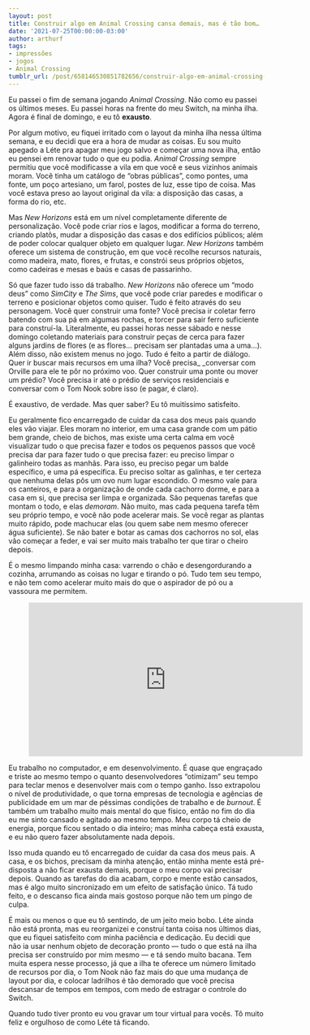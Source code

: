 ```yaml
---
layout: post
title: Construir algo em Animal Crossing cansa demais, mas é tão bom…
date: '2021-07-25T00:00:00-03:00'
author: arthurf
tags:
- impressões
- jogos
- Animal Crossing
tumblr_url: /post/658146530851782656/construir-algo-em-animal-crossing-cansa-demais
---
```

Eu passei o fim de semana jogando _Animal Crossing_. Não como eu passei os últimos meses. Eu passei horas na frente do meu Switch, na minha ilha. Agora é final de domingo, e eu tô **exausto**.

Por algum motivo, eu fiquei irritado com o layout da minha ilha nessa última semana, e eu decidi que era a hora de mudar as coisas. Eu sou muito apegado a Léte pra apagar meu jogo salvo e começar uma nova ilha, então eu pensei em renovar tudo o que eu podia. _Animal Crossing_ sempre permitiu que você modificasse a vila em que você e seus vizinhos animais moram. Você tinha um catálogo de “obras públicas”, como pontes, uma fonte, um poço artesiano, um farol, postes de luz, esse tipo de coisa. Mas você estava preso ao layout original da vila: a disposição das casas, a forma do rio, etc.

Mas _New Horizons_ está em um nível completamente diferente de personalização. Você pode criar rios e lagos, modificar a forma do terreno, criando platôs, mudar a disposição das casas e dos edifícios públicos; além de poder colocar qualquer objeto em qualquer lugar. _New Horizons_ também oferece um sistema de construção, em que você recolhe recursos naturais, como madeira, mato, flores, e frutas, e constrói seus próprios objetos, como cadeiras e mesas e baús e casas de passarinho.

Só que fazer tudo isso dá trabalho. _New Horizons_ não oferece um “modo deus” como _SimCity_ e _The Sims_, que você pode criar paredes e modificar o terreno e posicionar objetos como quiser. Tudo é feito através do seu personagem. Você quer construir uma fonte? Você precisa ir coletar ferro batendo com sua pá em algumas rochas, e torcer para sair ferro suficiente para construí-la. Literalmente, eu passei horas nesse sábado e nesse domingo coletando materiais para construir peças de cerca para fazer alguns jardins de flores (e as flores… precisam ser plantadas uma a uma…). Além disso, não existem menus no jogo. Tudo é feito a partir de diálogo. Quer ir buscar mais recursos em uma ilha? Você precisa_&nbsp;_conversar com Orville para ele te pôr no próximo voo. Quer construir uma ponte ou mover um prédio? Você precisa ir até o prédio de serviços residenciais e conversar com o Tom Nook sobre isso (e pagar, é claro).

É exaustivo, de verdade. Mas quer saber? Eu tô muitíssimo satisfeito.

Eu geralmente fico encarregado de cuidar da casa dos meus pais quando eles vão viajar. Eles moram no interior, em uma casa grande com um pátio bem grande, cheio de bichos, mas existe uma certa calma em você visualizar tudo o que precisa fazer e todos os pequenos passos que você precisa dar para fazer tudo o que precisa fazer: eu preciso limpar o galinheiro todas as manhãs. Para isso, eu preciso pegar um balde específico, e uma pá específica. Eu preciso soltar as galinhas, e ter certeza que nenhuma delas pôs um ovo num lugar escondido. O mesmo vale para os canteiros, e para a organização de onde cada cachorro dorme, e para a casa em si, que precisa ser limpa e organizada. São pequenas tarefas que montam o todo, e elas&nbsp;_demoram_. Não muito, mas cada pequena tarefa têm seu próprio tempo, e você não pode acelerar mais. Se você regar as plantas muito rápido, pode machucar elas (ou quem sabe nem mesmo oferecer água suficiente). Se não bater e botar as camas dos cachorros no sol, elas vão começar a feder, e vai ser muito mais trabalho ter que tirar o cheiro depois.

É o mesmo limpando minha casa: varrendo o chão e desengordurando a cozinha, arrumando as coisas no lugar e tirando o pó. Tudo tem seu tempo, e não tem como acelerar muito mais do que o aspirador de pó ou a vassoura me permitem.

<figure class="tmblr-embed tmblr-full" data-provider="youtube" data-orig-width="356" data-orig-height="200" data-url="https%3A%2F%2Fyoutu.be%2FsRWjpjNVOCM"><iframe id="youtube_iframe" src="https://www.youtube.com/embed/sRWjpjNVOCM?feature=oembed&amp;enablejsapi=1&amp;origin=https://safe.txmblr.com&amp;wmode=opaque" allow="accelerometer; autoplay; clipboard-write; encrypted-media; gyroscope; picture-in-picture" allowfullscreen="" width="540" height="303" frameborder="0"></iframe></figure>

Eu trabalho no computador, e em desenvolvimento. É quase que engraçado e triste ao mesmo tempo o quanto desenvolvedores “otimizam” seu tempo para teclar menos e desenvolver mais com o tempo ganho. Isso extrapolou o nível de produtividade, o que torna empresas de tecnologia e agências de publicidade em um mar de péssimas condições de trabalho e de&nbsp;_burnout_. É também um trabalho muito mais mental do que físico, então no fim do dia eu me sinto cansado e agitado ao mesmo tempo. Meu corpo tá cheio de energia, porque ficou sentado o dia inteiro; mas minha cabeça está exausta, e eu não quero fazer absolutamente nada depois.

Isso muda quando eu tô encarregado de cuidar da casa dos meus pais. A casa, e os bichos, precisam da minha atenção, então minha mente está pré-disposta a não ficar exausta demais, porque o meu corpo vai precisar depois. Quando as tarefas do dia acabam, corpo e mente estão cansados, mas é algo muito sincronizado em um efeito de satisfação único. Tá tudo feito, e o descanso fica ainda mais gostoso porque não tem um pingo de culpa.

É mais ou menos o que eu tô sentindo, de um jeito meio bobo. Léte ainda não está pronta, mas eu reorganizei e construí tanta coisa nos últimos dias, que eu fiquei satisfeito com minha paciência e dedicação. Eu decidi que não ia usar nenhum objeto de decoração pronto — tudo o que está na ilha precisa ser construído por mim mesmo — e tá sendo muito bacana. Tem muita espera nesse processo, já que a ilha te oferece um número limitado de recursos por dia, o Tom Nook não faz mais do que uma mudança de layout por dia, e colocar ladrilhos é tão demorado que você precisa descansar de tempos em tempos, com medo de estragar o controle do Switch.

Quando tudo tiver pronto eu vou gravar um tour virtual para vocês. Tô muito feliz e orgulhoso de como Léte tá ficando.

